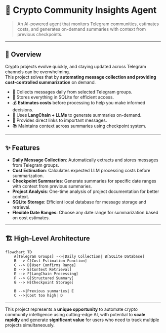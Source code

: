 # 🧠 Crypto Community Insights Agent

> An AI-powered agent that monitors Telegram communities, estimates costs, and generates on-demand summaries with context from previous checkpoints.

---

## 🚀 Overview

Crypto projects evolve quickly, and staying updated across Telegram channels can be overwhelming.  
This project solves that by **automating message collection and providing cost-controlled summarization** on demand.

- 📩 Collects messages daily from selected Telegram groups.  
- 💾 Stores everything in SQLite for efficient access.  
- 💰 **Estimates costs** before processing to help you make informed decisions.  
- 🤖 Uses **LangChain + LLMs** to generate summaries on-demand.  
- 🔗 Provides direct links to important messages.  
- 📚 Maintains context across summaries using checkpoint system.  

---

## ✨ Features

- **Daily Message Collection**: Automatically extracts and stores messages from Telegram groups.
- **Cost Estimation**: Calculates expected LLM processing costs before summarization.
- **Checkpoint Summaries**: Generate summaries for specific date ranges with context from previous summaries.
- **Project Analysis**: One-time analysis of project documentation for better context.
- **SQLite Storage**: Efficient local database for message storage and retrieval.
- **Flexible Date Ranges**: Choose any date range for summarization based on cost estimates.

---

## 🏗️ High-Level Architecture

```mermaid
flowchart TD
    A[Telegram Groups] -->|Daily Collection| B[SQLite Database]
    B --> C[Cost Estimation Function]
    C --> D[User Confirms Range]
    D --> E[Context Retrieval]
    E --> F[LangChain Processing]
    F --> G[Structured Summary]
    G --> H[Checkpoint Storage]

    B -->|Previous summaries| E
    C -->|Cost too high| D
```

---

This project represents a **unique opportunity** to automate crypto community intelligence using cutting-edge AI, with potential to **scale rapidly** and generate **significant value** for users who need to track multiple projects simultaneously.

